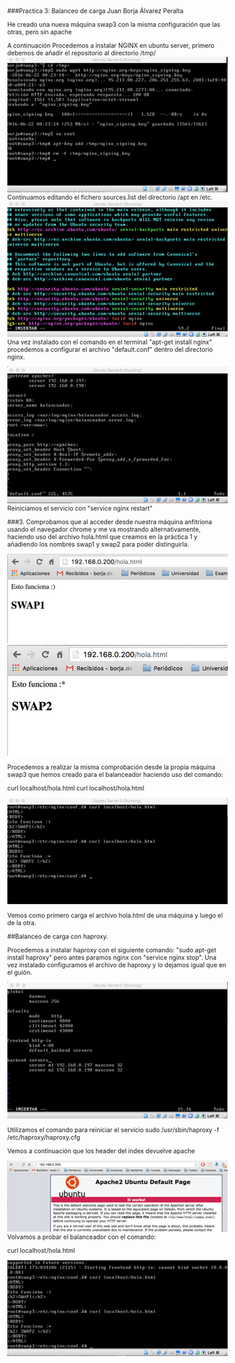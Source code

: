 ###Practica 3: Balanceo de carga
Juan Borja Álvarez Peralta

He creado una nueva máquina swap3 con la misma configuración que las otras, pero sin apache

A continuación Procedemos a instalar NGINX en ubuntu server, primero debemos de añadir el repositorio al directorio /tmp/
![imagen](Capturas/Captura_1.png)
Continuamos editando el fichero sources.list del directorio /apt en /etc.
![imagen](Capturas/Captura_2.png)
Una vez instalado con el comando en el terminal "apt-get install nginx" procedemos a configurar 
el archivo "default.conf" dentro del directorio nginx.

![imagen](Capturas/Captura_3.png)
Reiniciamos el servicio con "service nginx restart"

###3. Comprobamos que al acceder desde nuestra máquina anfitriona usando el navegador chrome y me va mostrando alternativamente, haciendo uso del archivo hola.html que creamos en la práctica 1 y añadiendo los nombres swap1 y swap2 para poder distinguirla.

![imagen](Capturas/Captura_4.png)
![imagen](Capturas/Captura_5.png)

Procedemos a realizar la misma comprobación desde la propia máquina swap3 que hemos creado para el balanceador haciendo uso del comando:

curl localhost/hola.html
curl localhost/hola.html

![imagen](Capturas/Captura_6.png)

Vemos como primero carga el archivo hola.html de una máquina
y luego el de la otra.

##Balanceo de carga con haproxy.

Procedemos a instalar haproxy con el siguiente comando: "sudo apt-get install haproxy"
pero antes paramos nginx con "service nginx stop".
Una vez instalado configuramos el archivo de haproxy y lo dejamos igual que en el guión.

![imagen](Capturas/Captura_7.png)

Utilizamos el comando para reiniciar el servicio
sudo /usr/sbin/haproxy -f /etc/haproxy/haproxy.cfg

Vemos a continuación que los header del index devuelve apache

![imagen](Capturas/Captura_8.png)
Volvamos a probar el balanceador con el comando:

curl localhost/hola.html

![imagen](Capturas/Captura_9.png)
